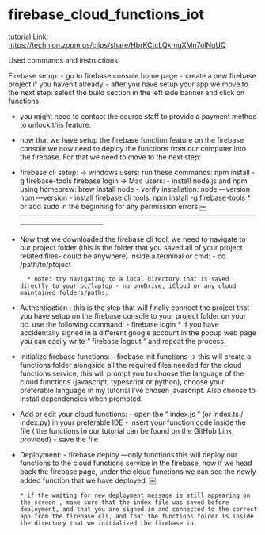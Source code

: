 # firebase_cloud_functions_iot

tutorial Link: https://technion.zoom.us/clips/share/HbrKCtcLQkmqXMn7olNqUQ


Used commands and instructions: 

Firebase setup: 
	- 	go to firebase console home page 
	⁃	create a new firebase project if you haven’t already 
	⁃	after you have setup your app we move to the next step: select the build section in the left side banner and click on functions

- you might need to contact the course staff to provide a payment method to unlock this feature.

- now that we have setup the firebase function feature on the firebase console we now need to deploy the functions from our computer into the firebase. For that we need to move to the next step: 
- firebase cli setup: 
    -> windows users: run these commands: 
					npm install -g firebase-tools
					firebase login
	-> Mac users: 
			- install node.js and npm using homebrew: 
				brew install node
			- verify installation:
				node —version
				npm —version
			- install firebase cli tools:
				npm install -g firebase-tools
				* or add sudo in the beginning for any permission errors
￼
	——————————————————————————————————————————————

- Now that we downloaded the firebase cli tool, we need to navigate to our project folder (this is the folder that you saved all of your project related files- could be anywhere)
 		inside a terminal or cmd: 
				- cd /path/to/ptoject
		
		* note: try navigating to a local directory that is saved directly to your pc/laptop - no oneDrive, iCloud or any cloud maintained folders/paths.

- Authentication : this is the step that will finally connect the project that you have setup on the firebase console to your project folder on your pc. use the following command: 
				- firebase login
		* if you have accidentally signed in a different google account in the popup web page you can easily write “ firebase logout “ and repeat the process.

- Initialize firebase functions: 
		- firebase init functions
		-> this will create a functions folder alongside all the required files needed for the cloud functions service, this 	will prompt you to choose the language of the cloud functions (javascript, typescript or python), choose your 	preferable language in my tutorial I’ve chosen javascript. Also choose to install dependencies when prompted.
 
- Add or edit your cloud functions: 
		- open the “ index.js “ (or index.ts / index.py) in your preferable IDE
		- insert your function code inside the file ( the functions in our tutorial can be found on the GitHub Link provided)
		- save the file

- 	Deployment: 
		- firebase deploy —only functions
		this will deploy our functions to the cloud functions service in the firebase, now if we head back the firebase page, under the cloud functions we can see the newly added function that we have deployed: 
			￼

		* if the waiting for new deployment message is still appearing on the screen , make sure that the index file was saved before deployment, and that you are signed in and connected to the correct app from the firebase cli, and that the functions folder is inside the directory that we initialized the firebase in.
